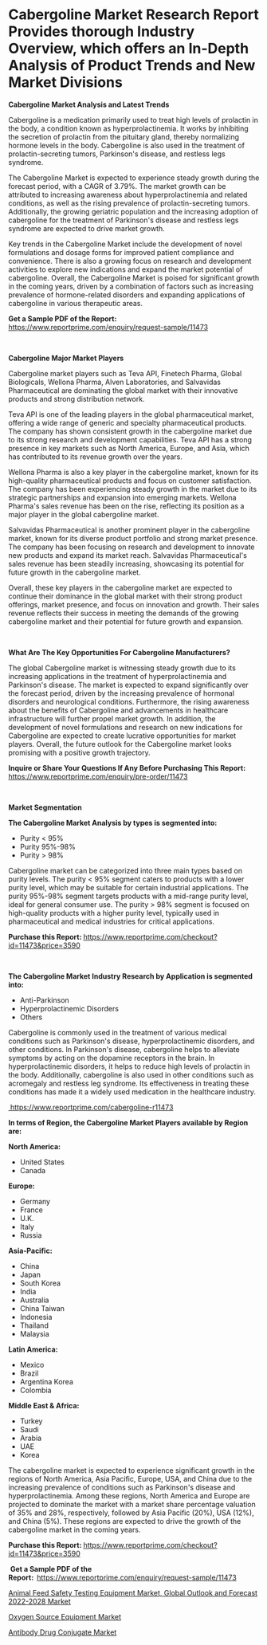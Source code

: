 <p><h1>Cabergoline Market Research Report Provides thorough Industry Overview, which offers an In-Depth Analysis of Product Trends and New Market Divisions</h1></p><p><strong>Cabergoline Market Analysis and Latest Trends</strong></p>
<p><p>Cabergoline is a medication primarily used to treat high levels of prolactin in the body, a condition known as hyperprolactinemia. It works by inhibiting the secretion of prolactin from the pituitary gland, thereby normalizing hormone levels in the body. Cabergoline is also used in the treatment of prolactin-secreting tumors, Parkinson's disease, and restless legs syndrome.</p><p>The Cabergoline Market is expected to experience steady growth during the forecast period, with a CAGR of 3.79%. The market growth can be attributed to increasing awareness about hyperprolactinemia and related conditions, as well as the rising prevalence of prolactin-secreting tumors. Additionally, the growing geriatric population and the increasing adoption of cabergoline for the treatment of Parkinson's disease and restless legs syndrome are expected to drive market growth.</p><p>Key trends in the Cabergoline Market include the development of novel formulations and dosage forms for improved patient compliance and convenience. There is also a growing focus on research and development activities to explore new indications and expand the market potential of cabergoline. Overall, the Cabergoline Market is poised for significant growth in the coming years, driven by a combination of factors such as increasing prevalence of hormone-related disorders and expanding applications of cabergoline in various therapeutic areas.</p></p>
<p><strong>Get a Sample PDF of the Report:&nbsp;</strong> <a href="https://www.reportprime.com/enquiry/request-sample/11473">https://www.reportprime.com/enquiry/request-sample/11473</a></p>
<p>&nbsp;</p>
<p><strong>Cabergoline Major Market Players</strong></p>
<p><p>Cabergoline market players such as Teva API, Finetech Pharma, Global Biologicals, Wellona Pharma, Alven Laboratories, and Salvavidas Pharmaceutical are dominating the global market with their innovative products and strong distribution network. </p><p>Teva API is one of the leading players in the global pharmaceutical market, offering a wide range of generic and specialty pharmaceutical products. The company has shown consistent growth in the cabergoline market due to its strong research and development capabilities. Teva API has a strong presence in key markets such as North America, Europe, and Asia, which has contributed to its revenue growth over the years.</p><p>Wellona Pharma is also a key player in the cabergoline market, known for its high-quality pharmaceutical products and focus on customer satisfaction. The company has been experiencing steady growth in the market due to its strategic partnerships and expansion into emerging markets. Wellona Pharma's sales revenue has been on the rise, reflecting its position as a major player in the global cabergoline market.</p><p>Salvavidas Pharmaceutical is another prominent player in the cabergoline market, known for its diverse product portfolio and strong market presence. The company has been focusing on research and development to innovate new products and expand its market reach. Salvavidas Pharmaceutical's sales revenue has been steadily increasing, showcasing its potential for future growth in the cabergoline market.</p><p>Overall, these key players in the cabergoline market are expected to continue their dominance in the global market with their strong product offerings, market presence, and focus on innovation and growth. Their sales revenue reflects their success in meeting the demands of the growing cabergoline market and their potential for future growth and expansion.</p></p>
<p>&nbsp;</p>
<p><strong>What Are The Key Opportunities For Cabergoline Manufacturers?</strong></p>
<p><p>The global Cabergoline market is witnessing steady growth due to its increasing applications in the treatment of hyperprolactinemia and Parkinson's disease. The market is expected to expand significantly over the forecast period, driven by the increasing prevalence of hormonal disorders and neurological conditions. Furthermore, the rising awareness about the benefits of Cabergoline and advancements in healthcare infrastructure will further propel market growth. In addition, the development of novel formulations and research on new indications for Cabergoline are expected to create lucrative opportunities for market players. Overall, the future outlook for the Cabergoline market looks promising with a positive growth trajectory.</p></p>
<p><strong>Inquire or Share Your Questions If Any Before Purchasing This Report:</strong> <a href="https://www.reportprime.com/enquiry/pre-order/11473">https://www.reportprime.com/enquiry/pre-order/11473</a></p>
<p>&nbsp;</p>
<p><strong>Market Segmentation</strong></p>
<p><strong>The Cabergoline Market Analysis by types is segmented into:</strong></p>
<p><ul><li>Purity < 95%</li><li>Purity 95%-98%</li><li>Purity > 98%</li></ul></p>
<p><p>Cabergoline market can be categorized into three main types based on purity levels. The purity < 95% segment caters to products with a lower purity level, which may be suitable for certain industrial applications. The purity 95%-98% segment targets products with a mid-range purity level, ideal for general consumer use. The purity > 98% segment is focused on high-quality products with a higher purity level, typically used in pharmaceutical and medical industries for critical applications.</p></p>
<p><strong>Purchase this Report:&nbsp;</strong><a href="https://www.reportprime.com/checkout?id=11473&price=3590">https://www.reportprime.com/checkout?id=11473&price=3590</a></p>
<p>&nbsp;</p>
<p><strong>The Cabergoline Market Industry Research by Application is segmented into:</strong></p>
<p><ul><li>Anti-Parkinson</li><li>Hyperprolactinemic Disorders</li><li>Others</li></ul></p>
<p><p>Cabergoline is commonly used in the treatment of various medical conditions such as Parkinson's disease, hyperprolactinemic disorders, and other conditions. In Parkinson's disease, cabergoline helps to alleviate symptoms by acting on the dopamine receptors in the brain. In hyperprolactinemic disorders, it helps to reduce high levels of prolactin in the body. Additionally, cabergoline is also used in other conditions such as acromegaly and restless leg syndrome. Its effectiveness in treating these conditions has made it a widely used medication in the healthcare industry.</p></p>
<p><a href="https://www.reportprime.com/cabergoline-r11473">&nbsp;https://www.reportprime.com/cabergoline-r11473</a></p>
<p><strong>In terms of Region, the Cabergoline Market Players available by Region are:</strong></p>
<p>
    <p> <strong> North America: </strong>
        <ul>
            <li>United States</li>
            <li>Canada</li>
        </ul>
        </p> 
    <p> <strong> Europe: </strong>
        <ul>
            <li>Germany</li>
            <li>France</li>
            <li>U.K.</li>
            <li>Italy</li>
            <li>Russia</li>
        </ul>
        </p> 
    <p> <strong> Asia-Pacific: </strong>
        <ul>
            <li>China</li>
            <li>Japan</li>
            <li>South Korea</li>
            <li>India</li>
            <li>Australia</li>
            <li>China Taiwan</li>
            <li>Indonesia</li>
            <li>Thailand</li>
            <li>Malaysia</li>
        </ul>
        </p> 
    <p> <strong> Latin America: </strong>
        <ul>
            <li>Mexico</li>
            <li>Brazil</li>
            <li>Argentina Korea</li>
            <li>Colombia</li>
        </ul>
        </p> 
    <p> <strong> Middle East & Africa: </strong>
        <ul>
            <li>Turkey</li>
            <li>Saudi</li>
            <li>Arabia</li>
            <li>UAE</li>
            <li>Korea</li>
        </ul>
    </p>
    </p>
<p><p>The cabergoline market is expected to experience significant growth in the regions of North America, Asia Pacific, Europe, USA, and China due to the increasing prevalence of conditions such as Parkinson's disease and hyperprolactinemia. Among these regions, North America and Europe are projected to dominate the market with a market share percentage valuation of 35% and 28%, respectively, followed by Asia Pacific (20%), USA (12%), and China (5%). These regions are expected to drive the growth of the cabergoline market in the coming years.</p></p>
<p><strong>Purchase this Report: </strong><a href="https://www.reportprime.com/checkout?id=11473&price=3590">https://www.reportprime.com/checkout?id=11473&price=3590</a></p>
<p>&nbsp;<strong>Get a Sample PDF of the Report:&nbsp;&nbsp;</strong><a href="https://www.reportprime.com/enquiry/request-sample/11473">https://www.reportprime.com/enquiry/request-sample/11473</a></p>
<p><strong></strong></p>
<p><p><a href="https://issuu.com/reportprime-2/docs/animal-feed-safety-testing-equipmen_8d8c09b4cbd891">Animal Feed Safety Testing Equipment Market, Global Outlook and Forecast 2022-2028 Market</a></p><p><a href="https://medium.com/@jewelmohr42/oxygen-source-equipment-market-trends-a-detailed-study-of-its-market-segmentation-and-analyzing-2bd88c6ed099">Oxygen Source Equipment Market</a></p><p><a href="https://github.com/CliffMedina6/Market-Research-Report-List-6/blob/main/antibody-drug-conjugate-market.md">Antibody Drug Conjugate Market</a></p></p>